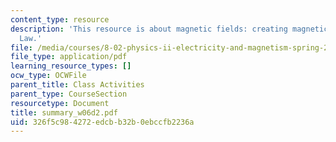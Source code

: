 ```yaml
---
content_type: resource
description: 'This resource is about magnetic fields: creating magnetic fields ? Ampere?s
  Law.'
file: /media/courses/8-02-physics-ii-electricity-and-magnetism-spring-2007/326f5c984272edcbb32b0ebccfb2236a_summary_w06d2.pdf
file_type: application/pdf
learning_resource_types: []
ocw_type: OCWFile
parent_title: Class Activities
parent_type: CourseSection
resourcetype: Document
title: summary_w06d2.pdf
uid: 326f5c98-4272-edcb-b32b-0ebccfb2236a
---
```

